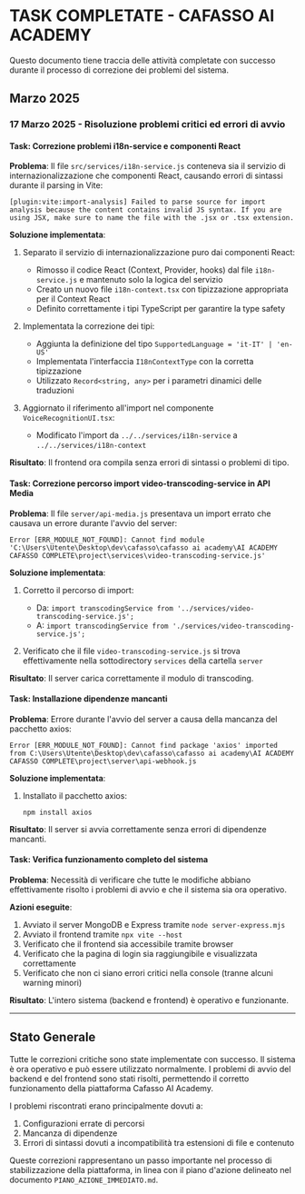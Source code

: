 # TASK COMPLETATE - CAFASSO AI ACADEMY

Questo documento tiene traccia delle attività completate con successo durante il processo di correzione dei problemi del sistema.

## Marzo 2025

### 17 Marzo 2025 - Risoluzione problemi critici ed errori di avvio

#### Task: Correzione problemi i18n-service e componenti React

**Problema**: Il file `src/services/i18n-service.js` conteneva sia il servizio di internazionalizzazione che componenti React, causando errori di sintassi durante il parsing in Vite:
```
[plugin:vite:import-analysis] Failed to parse source for import analysis because the content contains invalid JS syntax. If you are using JSX, make sure to name the file with the .jsx or .tsx extension.
```

**Soluzione implementata**:
1. Separato il servizio di internazionalizzazione puro dai componenti React:
   - Rimosso il codice React (Context, Provider, hooks) dal file `i18n-service.js` e mantenuto solo la logica del servizio
   - Creato un nuovo file `i18n-context.tsx` con tipizzazione appropriata per il Context React
   - Definito correttamente i tipi TypeScript per garantire la type safety

2. Implementata la correzione dei tipi:
   - Aggiunta la definizione del tipo `SupportedLanguage = 'it-IT' | 'en-US'`
   - Implementata l'interfaccia `I18nContextType` con la corretta tipizzazione
   - Utilizzato `Record<string, any>` per i parametri dinamici delle traduzioni

3. Aggiornato il riferimento all'import nel componente `VoiceRecognitionUI.tsx`:
   - Modificato l'import da `../../services/i18n-service` a `../../services/i18n-context`

**Risultato**: Il frontend ora compila senza errori di sintassi o problemi di tipo.

#### Task: Correzione percorso import video-transcoding-service in API Media

**Problema**: Il file `server/api-media.js` presentava un import errato che causava un errore durante l'avvio del server:
```
Error [ERR_MODULE_NOT_FOUND]: Cannot find module 'C:\Users\Utente\Desktop\dev\cafasso\cafasso ai academy\AI ACADEMY CAFASSO COMPLETE\project\services\video-transcoding-service.js'
```

**Soluzione implementata**:
1. Corretto il percorso di import:
   - Da: `import transcodingService from '../services/video-transcoding-service.js';`
   - A: `import transcodingService from './services/video-transcoding-service.js';`

2. Verificato che il file `video-transcoding-service.js` si trova effettivamente nella sottodirectory `services` della cartella `server`

**Risultato**: Il server carica correttamente il modulo di transcoding.

#### Task: Installazione dipendenze mancanti

**Problema**: Errore durante l'avvio del server a causa della mancanza del pacchetto axios:
```
Error [ERR_MODULE_NOT_FOUND]: Cannot find package 'axios' imported from C:\Users\Utente\Desktop\dev\cafasso\cafasso ai academy\AI ACADEMY CAFASSO COMPLETE\project\server\api-webhook.js
```

**Soluzione implementata**:
1. Installato il pacchetto axios:
   ```
   npm install axios
   ```

**Risultato**: Il server si avvia correttamente senza errori di dipendenze mancanti.

#### Task: Verifica funzionamento completo del sistema

**Problema**: Necessità di verificare che tutte le modifiche abbiano effettivamente risolto i problemi di avvio e che il sistema sia ora operativo.

**Azioni eseguite**:
1. Avviato il server MongoDB e Express tramite `node server-express.mjs`
2. Avviato il frontend tramite `npx vite --host`
3. Verificato che il frontend sia accessibile tramite browser
4. Verificato che la pagina di login sia raggiungibile e visualizzata correttamente
5. Verificato che non ci siano errori critici nella console (tranne alcuni warning minori)

**Risultato**: L'intero sistema (backend e frontend) è operativo e funzionante.

---

## Stato Generale

Tutte le correzioni critiche sono state implementate con successo. Il sistema è ora operativo e può essere utilizzato normalmente. I problemi di avvio del backend e del frontend sono stati risolti, permettendo il corretto funzionamento della piattaforma Cafasso AI Academy.

I problemi riscontrati erano principalmente dovuti a:
1. Configurazioni errate di percorsi
2. Mancanza di dipendenze
3. Errori di sintassi dovuti a incompatibilità tra estensioni di file e contenuto

Queste correzioni rappresentano un passo importante nel processo di stabilizzazione della piattaforma, in linea con il piano d'azione delineato nel documento `PIANO_AZIONE_IMMEDIATO.md`.
